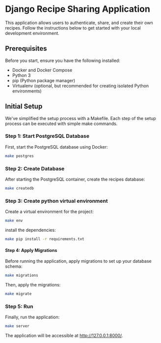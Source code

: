 # Django Recipe Sharing Application

This application allows users to authenticate, share, and create their own recipes. Follow the instructions below to get started with your local development environment.

## Prerequisites

Before you start, ensure you have the following installed:

- Docker and Docker Compose
- Python 3
- pip (Python package manager)
- Virtualenv (optional, but recommended for creating isolated Python environments)

## Initial Setup

We've simplified the setup process with a Makefile. Each step of the setup process can be executed with simple make commands.

### Step 1: Start PostgreSQL Database

First, start the PostgreSQL database using Docker:

```bash
make postgres
```

### Step 2: Create Database

After starting the PostgreSQL container, create the recipes database:

```bash
make createdb
```

### Step 3: Create python virtual environment

Create a virtual environment for the project:

```bash
make env
```

install the dependencies:

```bash
make pip install -r requirements.txt

```

#### Step 4: Apply Migrations

Before running the application, apply migrations to set up your database schema:

```bash
make migrations
```

Then, apply the migrations:

```bash
make migrate
```

### Step 5: Run

Finally, run the application:

```bash
make server
```

The application will be accessible at http://127.0.0.1:8000/.
